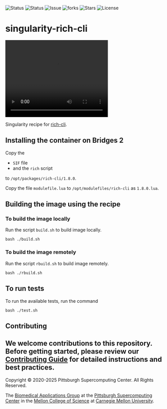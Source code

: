 ![Status](https://github.com/pscedu/singularity-rich-cli/actions/workflows/main.yml/badge.svg)
![Status](https://github.com/pscedu/singularity-rich-cli/actions/workflows/pretty.yml/badge.svg)
![Issue](https://img.shields.io/github/issues/pscedu/singularity-rich-cli)
![forks](https://img.shields.io/github/forks/pscedu/singularity-rich-cli)
![Stars](https://img.shields.io/github/stars/pscedu/singularity-rich-cli)
![License](https://img.shields.io/github/license/pscedu/singularity-rich-cli)

# singularity-rich-cli
<video width="320" height="240" controls>
  <source src="https://d32lig6y1jobn4.cloudfront.net/textual.mp4" type="video/mp4">
</video>

Singularity recipe for [rich-cli](https://www.textualize.io/).

## Installing the container on Bridges 2
Copy the

* `SIF` file
* and the `rich` script

to `/opt/packages/rich-cli/1.8.0`.

Copy the file `modulefile.lua` to `/opt/modulefiles/rich-cli` as `1.8.0.lua`.

## Building the image using the recipe
### To build the image locally
Run the script `build.sh` to build image locally.

```
bash ./build.sh
```

### To build the image remotely
Run the script `rbuild.sh` to build image remotely.

```
bash ./rbuild.sh
```

## To run tests
To run the available tests, run the command

```
bash ./test.sh
```
## Contributing
We welcome contributions to this repository. Before getting started, please review our [Contributing Guide](https://raw.githubusercontent.com/pscedu/singularity-report/refs/heads/main/CONTRIBUTING.md) for detailed instructions and best practices.
---
Copyright © 2020-2025 Pittsburgh Supercomputing Center. All Rights Reserved.

The [Biomedical Applications Group](https://www.psc.edu/biomedical-applications/) at the [Pittsburgh Supercomputing Center](http://www.psc.edu) in the [Mellon College of Science](https://www.cmu.edu/mcs/) at [Carnegie Mellon University](http://www.cmu.edu).
